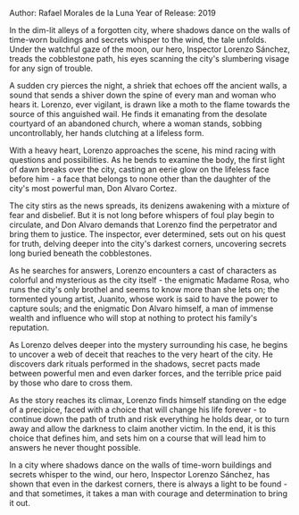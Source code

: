  Author: Rafael Morales de la Luna
   Year of Release: 2019

In the dim-lit alleys of a forgotten city, where shadows dance on the walls of time-worn buildings and secrets whisper to the wind, the tale unfolds. Under the watchful gaze of the moon, our hero, Inspector Lorenzo Sánchez, treads the cobblestone path, his eyes scanning the city's slumbering visage for any sign of trouble.

A sudden cry pierces the night, a shriek that echoes off the ancient walls, a sound that sends a shiver down the spine of every man and woman who hears it. Lorenzo, ever vigilant, is drawn like a moth to the flame towards the source of this anguished wail. He finds it emanating from the desolate courtyard of an abandoned church, where a woman stands, sobbing uncontrollably, her hands clutching at a lifeless form.

With a heavy heart, Lorenzo approaches the scene, his mind racing with questions and possibilities. As he bends to examine the body, the first light of dawn breaks over the city, casting an eerie glow on the lifeless face before him - a face that belongs to none other than the daughter of the city's most powerful man, Don Alvaro Cortez.

The city stirs as the news spreads, its denizens awakening with a mixture of fear and disbelief. But it is not long before whispers of foul play begin to circulate, and Don Alvaro demands that Lorenzo find the perpetrator and bring them to justice. The inspector, ever determined, sets out on his quest for truth, delving deeper into the city's darkest corners, uncovering secrets long buried beneath the cobblestones.

As he searches for answers, Lorenzo encounters a cast of characters as colorful and mysterious as the city itself - the enigmatic Madame Rosa, who runs the city's only brothel and seems to know more than she lets on; the tormented young artist, Juanito, whose work is said to have the power to capture souls; and the enigmatic Don Alvaro himself, a man of immense wealth and influence who will stop at nothing to protect his family's reputation.

As Lorenzo delves deeper into the mystery surrounding his case, he begins to uncover a web of deceit that reaches to the very heart of the city. He discovers dark rituals performed in the shadows, secret pacts made between powerful men and even darker forces, and the terrible price paid by those who dare to cross them.

As the story reaches its climax, Lorenzo finds himself standing on the edge of a precipice, faced with a choice that will change his life forever - to continue down the path of truth and risk everything he holds dear, or to turn away and allow the darkness to claim another victim. In the end, it is this choice that defines him, and sets him on a course that will lead him to answers he never thought possible.

In a city where shadows dance on the walls of time-worn buildings and secrets whisper to the wind, our hero, Inspector Lorenzo Sánchez, has shown that even in the darkest corners, there is always a light to be found - and that sometimes, it takes a man with courage and determination to bring it out.